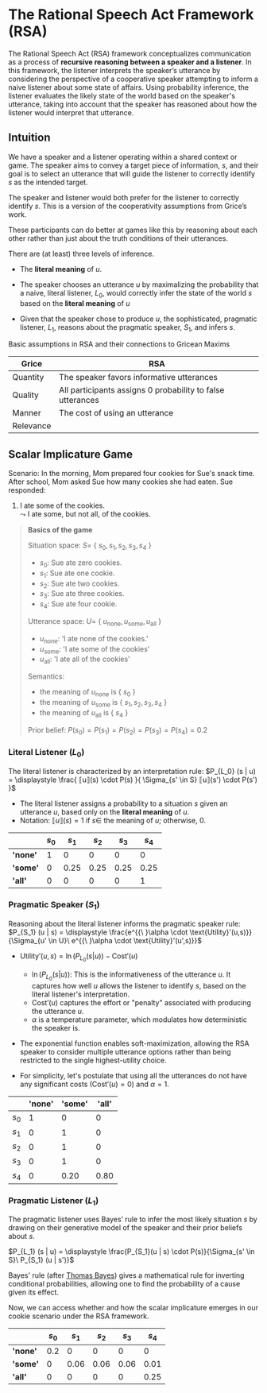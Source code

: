 # The Rational Speech Act Framework (RSA)

The Rational Speech Act (RSA) framework conceptualizes communication as a process of **recursive reasoning between a speaker and a listener**. In this framework, the listener interprets the speaker’s utterance by considering the perspective of a cooperative speaker attempting to inform a naive listener about some state of affairs. Using probability inference, the listener evaluates the likely state of the world based on the speaker's utterance, taking into account that the speaker has reasoned about how the listener would interpret that utterance. 

## Intuition

We have a speaker and a listener operating within a shared context or game. The speaker aims to convey a target piece of information, $s$, and their goal is to select an utterance that will guide the listener to correctly identify $s$ as the intended target.

The speaker and listener would both prefer for the listener to correctly identify $s$. This is a version of the cooperativity assumptions from Grice’s work.

These participants can do better at games like this by reasoning about each other rather than just about the truth conditions of their utterances. 

There are (at least) three levels of inference. 

- The **literal meaning** of $u$. 

- The speaker chooses an utterance $u$ by maximalizing the probability that a naive, literal listener, $L_0$, would correctly infer the state of the world $s$ based on the **literal meaning** of $u$
- Given that the speaker chose to produce $u$, the sophisticated, pragmatic listener, $L_1$, reasons about the pragmatic speaker, $S_1$, and infers $s$. 

Basic assumptions in RSA and their connections to Gricean Maxims

|  Grice  |  RSA   |
| ------- | -------|
| Quantity | The speaker favors informative utterances |
| Quality  | All participants assigns 0 probability to false utterances |
| Manner   | The cost of using an utterance |
| Relevance |   |

## Scalar Implicature Game 

Scenario: In the morning, Mom prepared four cookies for Sue's snack time. After school, Mom asked Sue how many cookies she had eaten. Sue responded:
1. I ate some of the cookies. <br>
   $\leadsto$ I ate some, but not all, of the cookies. 

> **Basics of the game**
> 
> Situation space: $S =$ { $s_0, s_1, s_2, s_3, s_4$ }
> - $s_0$: Sue ate zero cookies.
> - $s_1$: Sue ate one cookie.
> - $s_2$: Sue ate two cookies.
> - $s_3$: Sue ate three cookies.
> - $s_4$: Sue ate four cookie.
>
> Utterance space: $U =$ { $u_{\text{none}}, u_{\text{some}}, u_{\text{all}}$ }
> - $u_{\text{none}}$: 'I ate none of the cookies.'
> - $u_{\text{some}}$: 'I ate some of the cookies'
> - $u_{\text{all}}$: 'I ate all of the cookies'
>
> Semantics:
> - the meaning of $u_{\text{none}}$ is { $s_0$ }
> - the meaning of $u_{\text{some}}$ is { $s_1, s_2, s_3, s_4$  }
> - the meaning of $u_{\text{all}}$ is { $s_4$ }
>
> Prior belief: $P(s_0) = P(s_1) = P(s_2) = P(s_3) = P(s_4) = 0.2$

### Literal Listener ($L_0$) 

The literal listener is characterized by an interpretation rule: $P_{L_0} (s | u) = \displaystyle \frac{ ⟦u⟧(s) \cdot P(s) }{ \Sigma_{s' \in S} ⟦u⟧(s') \cdot P(s')  }$

- The literal listener assigns a probability to a situation $s$ given an utterance $u$, based only on the **literal meaning** of $u$. 
- Notation: $⟦u⟧(s) = 1$ if $s \in$ the meaning of $u$; otherwise, 0. 

|       | $s_0$ | $s_1$     | $s_2$ | $s_3$ | $s_4$ |
|-------|-------|-----------|-------|-------| ------|
|   **'none'**   |   1   |     0      |   0      |   0      |     0    |
|   **'some'**   |   0   |     0.25   |   0.25   |   0.25   |     0.25     |  
|   **'all'**   |  0   |     0     |   0   |  0   |     1     |   

### Pragmatic Speaker ($S_1$)

Reasoning about the literal listener informs the pragmatic speaker rule: $P_{S_1} (u | s) = \displaystyle \frac{e^{{\ }\alpha \cdot \text{Utility}'(u,s)}}{\Sigma_{u' \in U}\ e^{{\ }\alpha \cdot \text{Utility}'(u',s)}}$

- $\text{Utility}'(u,s) = \ln (P_{L_0}(s|u)) - \text{Cost}'(u)$
  
  - $\ln (P_{L_0}(s|u))$: This is the informativeness of the utterance $u$. It captures how well $u$ allows the listener to identify $s$, based on the literal listener's interpretation.
  - $\text{Cost}'(u)$ captures the effort or "penalty" associated with producing the utterance $u$.
  - $\alpha$ is a temperature parameter, which modulates how deterministic the speaker is.

- The exponential function enables soft-maximization, allowing the RSA speaker to consider multiple utterance options rather than being restricted to the single highest-utility choice.
- For simplicity, let's postulate that using all the utterances do not have any significant costs ($\text{Cost}'(u) = 0$) and $\alpha = 1$. 

|       | **'none'** | **'some'**     | **'all'** | 
|-------|-------|-----------|-------|
|    $s_0$  |   1   |     0      |   0      |   
|    $s_1$   |   0   |    1   |   0   |     
|    $s_2$   |  0   |     1     |   0   |  
|    $s_3$   |  0   |     1     |   0   |
|    $s_4$   |  0   |     0.20   |   0.80   |

### Pragmatic Listener ($L_1$)

The pragmatic listener uses Bayes’ rule to infer the most likely situation $s$ by drawing on their generative model of the speaker and their prior beliefs about $s$. 

$P_{L_1} (s | u) = \displaystyle \frac{P_{S_1}(u | s) \cdot P(s)}{\Sigma_{s' \in S}\ P_{S_1} (u | s')}$

Bayes' rule (after [Thomas Bayes](https://en.wikipedia.org/wiki/Thomas_Bayes)) gives a mathematical rule for inverting conditional probabilities, allowing one to find the probability of a cause given its effect. 

Now, we can access whether and how the scalar implicature emerges in our cookie scenario under the RSA framework. 

|       | $s_0$ | $s_1$     | $s_2$ | $s_3$ | $s_4$ |
|-------|-------|-----------|-------|-------| ------|
|   **'none'**   |   0.2   |     0      |   0      |   0      |     0    |
|   **'some'**   |   0   |     0.06   |   0.06   |   0.06   |     0.01     |  
|   **'all'**   |  0   |     0     |   0   |  0   |     0.25     |


